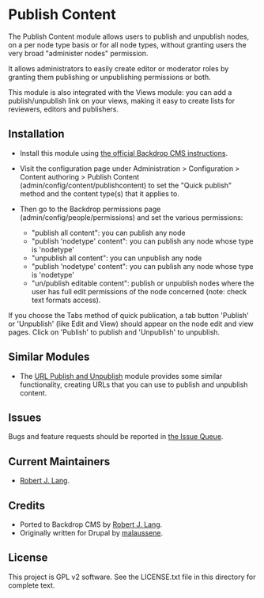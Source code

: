 Publish Content
======================

The Publish Content module allows users to publish and unpublish nodes, on a per
node type basis or for all node types, without granting users the very broad
"administer nodes" permission.

It allows administrators to easily create editor or moderator roles by granting them
publishing or unpublishing permissions or both.

This module is also integrated with the Views module: you can add a
publish/unpublish link on your views, making it easy to create lists for
reviewers, editors and publishers.

Installation
------------

- Install this module using [the official Backdrop CMS instructions](  https://backdropcms.org/guide/modules).

- Visit the configuration page under Administration > Configuration > Content authoring >
  Publish Content (admin/config/content/publishcontent) to set the "Quick publish" method and the content type(s) that it applies to.

- Then go to the Backdrop permissions page (admin/config/people/permissions) and set the various permissions:
    - "publish all content": you can publish any node
    - "publish 'nodetype' content": you can publish any node whose type is 'nodetype'
    - "unpublish all content": you can unpublish any node
    - "publish 'nodetype' content": you can publish any node whose type is 'nodetype'
    - "un/publish editable content": publish or unpublish nodes where the user has
        full edit permissions of the node concerned (note: check text formats access).

If you choose the Tabs method of quick publication, a tab button 'Publish' or 'Unpublish' (like Edit and View) should appear on the
node edit and view pages. Click on 'Publish' to publish and 'Unpublish' to
unpublish.

Similar Modules
----------------

* The [URL Publish and Unpublish](https://backdropcms.org/project/url_unpublish) module provides some similar functionality, creating URLs that you can use to publish and unpublish content.

Issues
------

Bugs and feature requests should be reported in [the Issue Queue](https://github.com/backdrop-contrib/publishcontent/issues).

Current Maintainers
-------------------

- [Robert J. Lang](https://github.com/bugfolder).

Credits
-------

- Ported to Backdrop CMS by [Robert J. Lang](https://github.com/bugfolder).
- Originally written for Drupal by [malaussene](https://www.drupal.org/user/79249).

License
-------

This project is GPL v2 software.
See the LICENSE.txt file in this directory for complete text.


